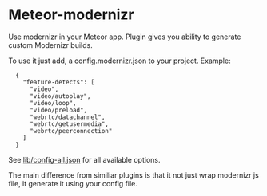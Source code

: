 # Meteor-modernizr

Use modernizr in your Meteor app.
Plugin gives you ability to generate custom Modernizr builds.

To use it just add, a config.modernizr.json to your project.
Example:

```
  {
    "feature-detects": [
      "video",
      "video/autoplay",
      "video/loop",
      "video/preload",
      "webrtc/datachannel",
      "webrtc/getusermedia",
      "webrtc/peerconnection"
    ]
  }
```

See [lib/config-all.json](www.github.com) for all available options.

The main difference from similiar plugins 
is that it not just wrap modernizr js file, it generate it using your config file.
